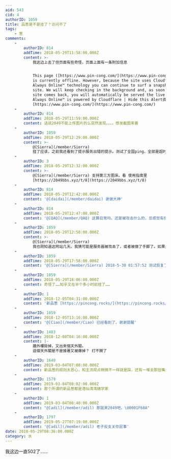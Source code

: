 ```yaml
---
aid: 543
cid: 4
authorID: 1059
title: 品葱是不是挂了？访问不了
tags:
    - 葱
comments:
    -
        authorID: 814
        addTime: 2018-05-29T11:58:00.000Z
        content: >-
            我这边上去了但页面有些奇怪，页面上面有一条附加信息


            This page ([https://www.pin-cong.com/](https://www.pin-cong.com/) )
            is currently offline. However, because the site uses Cloudflare's
            Always Online™ technology you can continue to surf a snapshot of the
            site. We will keep checking in the background and, as soon as the
            site comes back, you will automatically be served the live version.
            Always Online™ is powered by Cloudflare | Hide this Alert资料来源: 品葱
            [https://www.pin-cong.com/](https://www.pin-cong.com/)
    -
        authorID: 814
        addTime: 2018-05-29T11:59:00.000Z
        content: 话说2049不能上传图片的么突然发现。。。。想发截图来着
    -
        authorID: 1059
        addTime: 2018-05-29T12:29:00.000Z
        content: >-
            @[Sierra](/member/Sierra)
            挂了应该，之前我还看到了提示服务出错的提示。测试了全国ping，全部是超时的……看样是问题还不小
    -
        authorID: 3
        addTime: 2018-05-29T12:32:00.000Z
        content: >-
            @[Sierra](/member/Sierra) 支持第三方图床。看 使用指南里
            [https://2049bbs.xyz/t/8](https://2049bbs.xyz/t/8)
    -
        authorID: 814
        addTime: 2018-05-29T12:42:00.000Z
        content: '@[daidai](/member/daidai) 谢谢大神'
    -
        authorID: 814
        addTime: 2018-05-29T12:47:00.000Z
        content: '@[QAQ](/member/QAQ) 这算日常吗，还是被攻击什么的，总感觉有些不妙'
    -
        authorID: 1059
        addTime: 2018-05-29T12:50:00.000Z
        content: >-
            @[Sierra](/member/Sierra)
            我也刚知道这网站几天。我猜可能是服务器被攻击了，或者被做了手脚了。如果是服务器出错，起码还能挂个提示页面，现在啥都没了。
    -
        authorID: 1059
        addTime: 2018-05-29T17:58:00.000Z
        content: '@[Sierra](/member/Sierra) 2018-5-30 01:57:52 测试恢复了。暂时没看到有有关说明……'
    -
        authorID: 1059
        addTime: 2018-05-29T18:06:00.000Z
        content: 奇怪了……知乎又在半个多小时前挂了……
    -
        authorID: 1
        addTime: 2018-12-05T04:31:00.000Z
        content: '新品葱 [https://pincong.rocks/](https://pincong.rocks/)'
    -
        authorID: 1059
        addTime: 2018-12-05T13:16:00.000Z
        content: '@[Ciao](/member/Ciao) 已经看到了，谢谢提醒'
    -
        authorID: 1403
        addTime: 2018-12-08T04:16:00.000Z
        content: |-
            牆外樓掛掉，又出來個天外閣。  
            這個天外閣是不是接著又被爆掉？ 打不開了
    -
        authorID: 1640
        addTime: 2019-03-04T07:08:00.000Z
        content: 新品葱的规则太恶心，和主流观点稍微不一样就是踩，还有一堆支那挂嘴边的人
    -
        authorID: 1579
        addTime: 2019-03-04T08:02:00.000Z
        content: 那个所谓的新品葱都是港灿湾湾姨学家
    -
        authorID: 1
        addTime: 2019-03-04T08:40:00.000Z
        content: "@[adil](/member/adil) 那就来2049吧，\U0001F60A"
    -
        authorID: 1797
        addTime: 2019-05-27T07:19:00.000Z
        content: '@[adil](/member/adil) 老子反支关你屁事'
date: 2018-05-29T08:36:00.000Z
category: 水
---
```


我这边一直502了……
